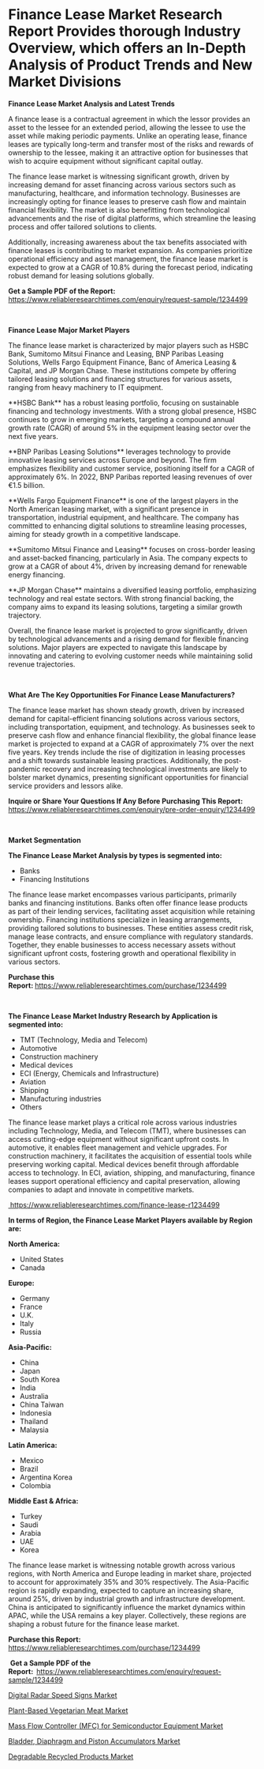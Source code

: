 <p><h1>Finance Lease Market Research Report Provides thorough Industry Overview, which offers an In-Depth Analysis of Product Trends and New Market Divisions</h1></p><p><strong>Finance Lease Market Analysis and Latest Trends</strong></p>
<p><p>A finance lease is a contractual agreement in which the lessor provides an asset to the lessee for an extended period, allowing the lessee to use the asset while making periodic payments. Unlike an operating lease, finance leases are typically long-term and transfer most of the risks and rewards of ownership to the lessee, making it an attractive option for businesses that wish to acquire equipment without significant capital outlay.</p><p>The finance lease market is witnessing significant growth, driven by increasing demand for asset financing across various sectors such as manufacturing, healthcare, and information technology. Businesses are increasingly opting for finance leases to preserve cash flow and maintain financial flexibility. The market is also benefitting from technological advancements and the rise of digital platforms, which streamline the leasing process and offer tailored solutions to clients.</p><p>Additionally, increasing awareness about the tax benefits associated with finance leases is contributing to market expansion. As companies prioritize operational efficiency and asset management, the finance lease market is expected to grow at a CAGR of 10.8% during the forecast period, indicating robust demand for leasing solutions globally.</p></p>
<p><strong>Get a Sample PDF of the Report:&nbsp;</strong> <a href="https://www.reliableresearchtimes.com/enquiry/request-sample/1234499?utm_campaign=1612&utm_medium=2&utm_source=Github&utm_content=ia&utm_term=13102024&utm_id=finance-lease">https://www.reliableresearchtimes.com/enquiry/request-sample/1234499</a></p>
<p>&nbsp;</p>
<p><strong>Finance Lease Major Market Players</strong></p>
<p><p>The finance lease market is characterized by major players such as HSBC Bank, Sumitomo Mitsui Finance and Leasing, BNP Paribas Leasing Solutions, Wells Fargo Equipment Finance, Banc of America Leasing & Capital, and JP Morgan Chase. These institutions compete by offering tailored leasing solutions and financing structures for various assets, ranging from heavy machinery to IT equipment.</p><p>**HSBC Bank** has a robust leasing portfolio, focusing on sustainable financing and technology investments. With a strong global presence, HSBC continues to grow in emerging markets, targeting a compound annual growth rate (CAGR) of around 5% in the equipment leasing sector over the next five years.</p><p>**BNP Paribas Leasing Solutions** leverages technology to provide innovative leasing services across Europe and beyond. The firm emphasizes flexibility and customer service, positioning itself for a CAGR of approximately 6%. In 2022, BNP Paribas reported leasing revenues of over €1.5 billion.</p><p>**Wells Fargo Equipment Finance** is one of the largest players in the North American leasing market, with a significant presence in transportation, industrial equipment, and healthcare. The company has committed to enhancing digital solutions to streamline leasing processes, aiming for steady growth in a competitive landscape.</p><p>**Sumitomo Mitsui Finance and Leasing** focuses on cross-border leasing and asset-backed financing, particularly in Asia. The company expects to grow at a CAGR of about 4%, driven by increasing demand for renewable energy financing.</p><p>**JP Morgan Chase** maintains a diversified leasing portfolio, emphasizing technology and real estate sectors. With strong financial backing, the company aims to expand its leasing solutions, targeting a similar growth trajectory.</p><p>Overall, the finance lease market is projected to grow significantly, driven by technological advancements and a rising demand for flexible financing solutions. Major players are expected to navigate this landscape by innovating and catering to evolving customer needs while maintaining solid revenue trajectories.</p></p>
<p>&nbsp;</p>
<p><strong>What Are The Key Opportunities For Finance Lease Manufacturers?</strong></p>
<p><p>The finance lease market has shown steady growth, driven by increased demand for capital-efficient financing solutions across various sectors, including transportation, equipment, and technology. As businesses seek to preserve cash flow and enhance financial flexibility, the global finance lease market is projected to expand at a CAGR of approximately 7% over the next five years. Key trends include the rise of digitization in leasing processes and a shift towards sustainable leasing practices. Additionally, the post-pandemic recovery and increasing technological investments are likely to bolster market dynamics, presenting significant opportunities for financial service providers and lessors alike.</p></p>
<p><strong>Inquire or Share Your Questions If Any Before Purchasing This Report:</strong> <a href="https://www.reliableresearchtimes.com/enquiry/pre-order-enquiry/1234499?utm_campaign=1612&utm_medium=2&utm_source=Github&utm_content=ia&utm_term=13102024&utm_id=finance-lease">https://www.reliableresearchtimes.com/enquiry/pre-order-enquiry/1234499</a></p>
<p>&nbsp;</p>
<p><strong>Market Segmentation</strong></p>
<p><strong>The Finance Lease Market Analysis by types is segmented into:</strong></p>
<p><ul><li>Banks</li><li>Financing Institutions</li></ul></p>
<p><p>The finance lease market encompasses various participants, primarily banks and financing institutions. Banks often offer finance lease products as part of their lending services, facilitating asset acquisition while retaining ownership. Financing institutions specialize in leasing arrangements, providing tailored solutions to businesses. These entities assess credit risk, manage lease contracts, and ensure compliance with regulatory standards. Together, they enable businesses to access necessary assets without significant upfront costs, fostering growth and operational flexibility in various sectors.</p></p>
<p><strong>Purchase this Report:&nbsp;</strong><a href="https://www.reliableresearchtimes.com/purchase/1234499?utm_campaign=1612&utm_medium=2&utm_source=Github&utm_content=ia&utm_term=13102024&utm_id=finance-lease">https://www.reliableresearchtimes.com/purchase/1234499</a></p>
<p>&nbsp;</p>
<p><strong>The Finance Lease Market Industry Research by Application is segmented into:</strong></p>
<p><ul><li>TMT (Technology, Media and Telecom)</li><li>Automotive</li><li>Construction machinery</li><li>Medical devices</li><li>ECI (Energy, Chemicals and Infrastructure)</li><li>Aviation</li><li>Shipping</li><li>Manufacturing industries</li><li>Others</li></ul></p>
<p><p>The finance lease market plays a critical role across various industries including Technology, Media, and Telecom (TMT), where businesses can access cutting-edge equipment without significant upfront costs. In automotive, it enables fleet management and vehicle upgrades. For construction machinery, it facilitates the acquisition of essential tools while preserving working capital. Medical devices benefit through affordable access to technology. In ECI, aviation, shipping, and manufacturing, finance leases support operational efficiency and capital preservation, allowing companies to adapt and innovate in competitive markets.</p></p>
<p><a href="https://www.reliableresearchtimes.com/finance-lease-r1234499?utm_campaign=1612&utm_medium=2&utm_source=Github&utm_content=ia&utm_term=13102024&utm_id=finance-lease">&nbsp;https://www.reliableresearchtimes.com/finance-lease-r1234499</a></p>
<p><strong>In terms of Region, the Finance Lease Market Players available by Region are:</strong></p>
<p>
    <p> <strong> North America: </strong>
        <ul>
            <li>United States</li>
            <li>Canada</li>
        </ul>
        </p> 
    <p> <strong> Europe: </strong>
        <ul>
            <li>Germany</li>
            <li>France</li>
            <li>U.K.</li>
            <li>Italy</li>
            <li>Russia</li>
        </ul>
        </p> 
    <p> <strong> Asia-Pacific: </strong>
        <ul>
            <li>China</li>
            <li>Japan</li>
            <li>South Korea</li>
            <li>India</li>
            <li>Australia</li>
            <li>China Taiwan</li>
            <li>Indonesia</li>
            <li>Thailand</li>
            <li>Malaysia</li>
        </ul>
        </p> 
    <p> <strong> Latin America: </strong>
        <ul>
            <li>Mexico</li>
            <li>Brazil</li>
            <li>Argentina Korea</li>
            <li>Colombia</li>
        </ul>
        </p> 
    <p> <strong> Middle East & Africa: </strong>
        <ul>
            <li>Turkey</li>
            <li>Saudi</li>
            <li>Arabia</li>
            <li>UAE</li>
            <li>Korea</li>
        </ul>
    </p>
    </p>
<p><p>The finance lease market is witnessing notable growth across various regions, with North America and Europe leading in market share, projected to account for approximately 35% and 30% respectively. The Asia-Pacific region is rapidly expanding, expected to capture an increasing share, around 25%, driven by industrial growth and infrastructure development. China is anticipated to significantly influence the market dynamics within APAC, while the USA remains a key player. Collectively, these regions are shaping a robust future for the finance lease market.</p></p>
<p><strong>Purchase this Report: </strong><a href="https://www.reliableresearchtimes.com/purchase/1234499?utm_campaign=1612&utm_medium=2&utm_source=Github&utm_content=ia&utm_term=13102024&utm_id=finance-lease">https://www.reliableresearchtimes.com/purchase/1234499</a></p>
<p>&nbsp;<strong>Get a Sample PDF of the Report:&nbsp;&nbsp;</strong><a href="https://www.reliableresearchtimes.com/enquiry/request-sample/1234499?utm_campaign=1612&utm_medium=2&utm_source=Github&utm_content=ia&utm_term=13102024&utm_id=finance-lease">https://www.reliableresearchtimes.com/enquiry/request-sample/1234499</a></p>
<p><strong></strong></p>
<p><p><a href="https://www.linkedin.com/pulse/digital-radar-speed-signs-market-global-regional-analysis-sdjqe?utm_campaign=1612&utm_medium=2&utm_source=Github&utm_content=ia&utm_term=13102024&utm_id=finance-lease">Digital Radar Speed Signs Market</a></p><p><a href="https://www.linkedin.com/pulse/plant-based-vegetarian-meat-market-strategic-insights-product-sqfke?utm_campaign=1612&utm_medium=2&utm_source=Github&utm_content=ia&utm_term=13102024&utm_id=finance-lease">Plant-Based Vegetarian Meat Market</a></p><p><a href="https://www.linkedin.com/pulse/mass-flow-controller-mfc-semiconductor-equipment-market-pulse-9tjse?utm_campaign=1612&utm_medium=2&utm_source=Github&utm_content=ia&utm_term=13102024&utm_id=finance-lease">Mass Flow Controller (MFC) for Semiconductor Equipment Market</a></p><p><a href="https://www.linkedin.com/pulse/exploring-bladder-diaphragm-piston-accumulators-market-uwmkc?utm_campaign=1612&utm_medium=2&utm_source=Github&utm_content=ia&utm_term=13102024&utm_id=finance-lease">Bladder, Diaphragm and Piston Accumulators Market</a></p><p><a href="https://www.linkedin.com/pulse/analyzing-global-degradable-recycled-products-market-growth-um5me?utm_campaign=1612&utm_medium=2&utm_source=Github&utm_content=ia&utm_term=13102024&utm_id=finance-lease">Degradable Recycled Products Market</a></p></p>